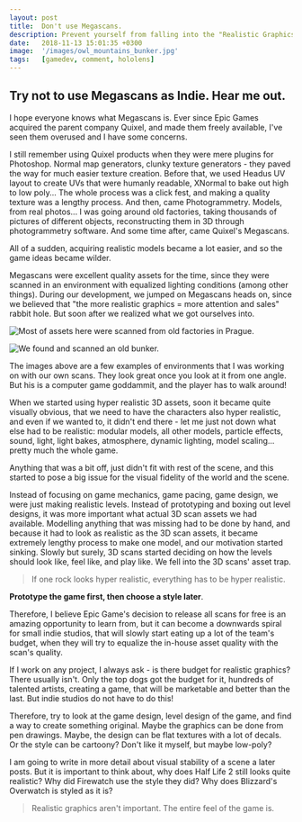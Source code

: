 ```yaml
---
layout: post
title:  Don't use Megascans.
description: Prevent yourself from falling into the "Realistic Graphics" pit.
date:   2018-11-13 15:01:35 +0300
image:  '/images/owl_mountains_bunker.jpg'
tags:   [gamedev, comment, hololens]
---
```

## Try not to use Megascans as Indie. Hear me out.

I hope everyone knows what Megascans is. Ever since Epic Games acquired the parent company Quixel, and made them freely available, I've seen them overused and I have some concerns.

I still remember using Quixel products when they were mere plugins for Photoshop. Normal map generators, clunky texture generators - they paved the way for much easier texture creation. Before that, we used Headus UV layout to create UVs that were humanly readable, XNormal to bake out high to low poly... The whole process was a click fest, and making a quality texture was a lengthy process. And then, came Photogrammetry. Models, from real photos... I was going around old factories, taking thousands of pictures of different objects, reconstructing them in 3D through photogrammetry software. And some time after, came Quixel's Megascans. 

All of a sudden, acquiring realistic models became a lot easier, and so the game ideas became wilder.

Megascans were excellent quality assets for the time, since they were scanned in an environment with equalized lighting conditions (among other things). During our development, we jumped on Megascans heads on, since we believed that "the more realistic graphics = more attention and sales" rabbit hole. But soon after we realized what we got ourselves into.

![Most of assets here were scanned from old factories in Prague.]({{site.baseurl}}/images/owl_mountains_1.jpg "Owl Mountains Bunker")

![We found and scanned an old bunker.]({{site.baseurl}}/images/owl_mountains_bunker.jpg "Owl Mountains Bunker")

The images above are a few examples of environments that I was working on with our own scans.
They look great once you look at it from one angle. But his is a computer game goddammit, and the player has to walk around! 

When we started using hyper realistic 3D assets, soon it became quite visually obvious, that we need to have the characters also hyper realistic, and even if we wanted to, it didn't end there - let me just not down what else had to be realistic: modular models, all other models, particle effects, sound, light, light bakes, atmosphere, dynamic lighting, model scaling... pretty much the whole game.

Anything that was a bit off, just didn't fit with rest of the scene, and this started to pose a big issue for the visual fidelity of the world and the scene.

Instead of focusing on game mechanics, game pacing, game design, we were just making realistic levels. Instead of prototyping and boxing out level designs, it was more important what actual 3D scan assets we had available. Modelling anything that was missing had to be done by hand, and because it had to look as realistic as the 3D scan assets, it became extremely lengthy process to make one model, and our motivation started sinking. Slowly but surely, 3D scans started deciding on how the levels should look like, feel like, and play like.
We fell into the 3D scans' asset trap.

> If one rock looks hyper realistic, everything has to be hyper realistic.

**Prototype the game first, then choose a style later**.

Therefore, I believe Epic Game's decision to release all scans for free is an amazing opportunity to learn from, but it can become a downwards spiral for small indie studios, that will slowly start eating up a lot of the team's budget, when they will try to equalize the in-house asset quality with the scan's quality.

If I work on any project, I always ask - is there budget for realistic graphics? There usually isn't. Only the top dogs got the budget for it, hundreds of talented artists, creating a game, that will be marketable and better than the last. But indie studios do not have to do this!

Therefore, try to look at the game design, level design of the game, and find a way to create something original. Maybe the graphics can be done from pen drawings. Maybe, the design can be flat textures with a lot of decals. Or the style can be cartoony? Don't like it myself, but maybe low-poly? 

I am going to write in more detail about visual stability of a scene a later posts. But it is important to think about, why does Half Life 2 still looks quite realistic? Why did Firewatch use the style they did? Why does Blizzard's Overwatch is styled as it is? 

> Realistic graphics aren't important. The entire feel of the game is.